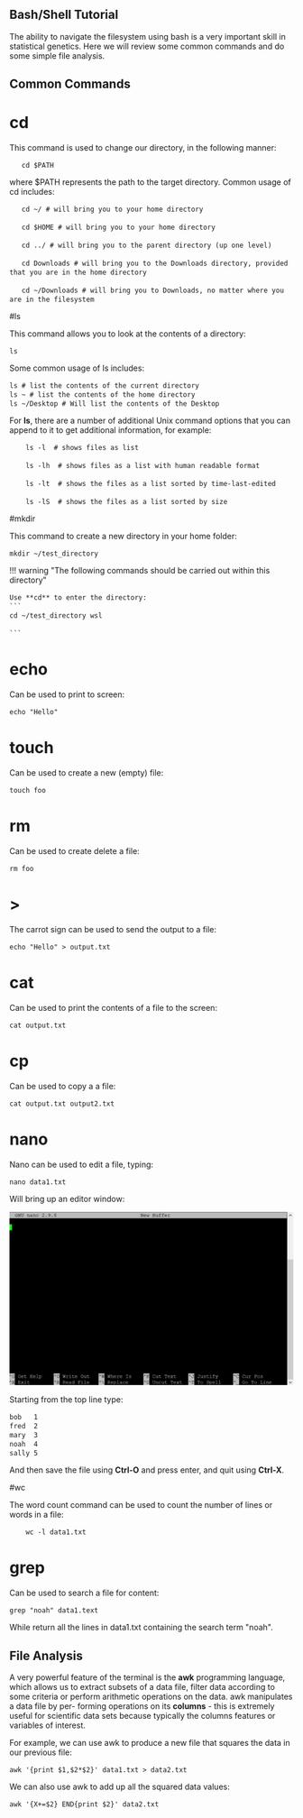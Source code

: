 

## Bash/Shell Tutorial

The ability to navigate the filesystem using bash is a very 
important skill in statistical genetics.  Here we will review some common 
commands and do some simple file analysis. 


## Common Commands

# cd  


This command is used to change our directory, in the following manner: 

       cd $PATH

where $PATH represents the path to the target directory. Common usage of cd includes: 

       cd ~/ # will bring you to your home directory
       
       cd $HOME # will bring you to your home directory

       cd ../ # will bring you to the parent directory (up one level)
       
       cd Downloads # will bring you to the Downloads directory, provided that you are in the home directory

       cd ~/Downloads # will bring you to Downloads, no matter where you are in the filesystem

#ls 

This command allows you to look at the contents of a directory:  

    ls 

Some common usage of ls includes: 
       
    ls # list the contents of the current directory 
    ls ~ # list the contents of the home directory 
    ls ~/Desktop # Will list the contents of the Desktop 

For **ls**, there are a number of additional Unix command options that you
can append to it to get additional information, for example:

        ls -l  # shows files as list

        ls -lh  # shows files as a list with human readable format

        ls -lt  # shows the files as a list sorted by time-last-edited

        ls -lS  # shows the files as a list sorted by size


#mkdir 

This command to create a new directory in your home folder: 

    mkdir ~/test_directory 

                                                                                                                                                                                                                            
!!! warning "The following commands should be carried out within this directory" 

    Use **cd** to enter the directory: 
    ```                                                                                                                                                                                                                     
    cd ~/test_directory wsl                                                                                                                                                                                        
                                                                                                                                                                                                                            
    ```
# echo 

Can be used to print to screen: 

    echo "Hello" 

 
# touch 

Can be used to create a new (empty) file: 

    touch foo  

# rm 

Can be used to create delete a file: 

    rm foo 

# > 

The carrot sign can be used to send the output to a file: 

    echo "Hello" > output.txt

# cat 

Can be used to print the contents of a file to the screen: 

    cat output.txt 

# cp 

Can be used to copy a a file: 

    cat output.txt output2.txt 


# nano 

Nano can be used to edit a file, typing: 

    nano data1.txt 

Will bring up an editor window: 


![Screenshot](images/nano.webp)                                                                                                                                                                                             
                                                                                                                                                                                                                            
Starting from the top line type:                                                                                                                                                                                                       
                                                                                                                                                                                                                            
    bob   1
    fred  2 
    mary  3
    noah  4 
    sally 5    
                                                                                                                                                                                                                        
And then save the file using **Ctrl-O** and press enter, and quit using **Ctrl-X**.                                                                                                                                             

#wc 

The word count command can be used to count the number of lines or words in a file: 

        wc -l data1.txt



# grep 

Can be used to search a file for content: 

    grep "noah" data1.text 

While return all the lines in data1.txt containing the search term "noah". 


## File Analysis

A very powerful feature of the terminal is the **awk** programming
language, which allows us to extract subsets of a data file, filter
data according to some criteria or perform arithmetic operations on
the data. awk manipulates a data file by per- forming operations on
its **columns** - this is extremely useful for scientific data sets
because typically the columns features or variables of interest.

For example, we can use awk to produce a new file that squares the data in our previous file: 

    awk '{print $1,$2*$2}' data1.txt > data2.txt 

We can also use awk to add up all the squared data values: 

    awk '{X+=$2} END{print $2}' data2.txt 

 

